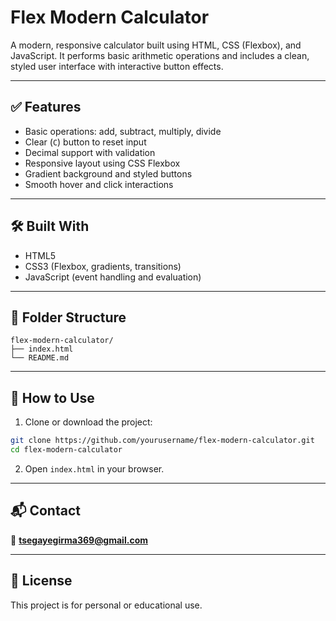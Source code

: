 # Flex Modern Calculator

A modern, responsive calculator built using HTML, CSS (Flexbox), and JavaScript. It performs basic arithmetic operations and includes a clean, styled user interface with interactive button effects.

---

## ✅ Features

- Basic operations: add, subtract, multiply, divide
- Clear (`C`) button to reset input
- Decimal support with validation
- Responsive layout using CSS Flexbox
- Gradient background and styled buttons
- Smooth hover and click interactions

---

## 🛠️ Built With

- HTML5
- CSS3 (Flexbox, gradients, transitions)
- JavaScript (event handling and evaluation)

---

## 📁 Folder Structure

```
flex-modern-calculator/
├── index.html
└── README.md
```

---

## 🚀 How to Use

1. Clone or download the project:
```bash
git clone https://github.com/yourusername/flex-modern-calculator.git
cd flex-modern-calculator
```

2. Open `index.html` in your browser.

---

## 📬 Contact

📧 **tsegayegirma369@gmail.com**

---

## 📄 License

This project is for personal or educational use.
